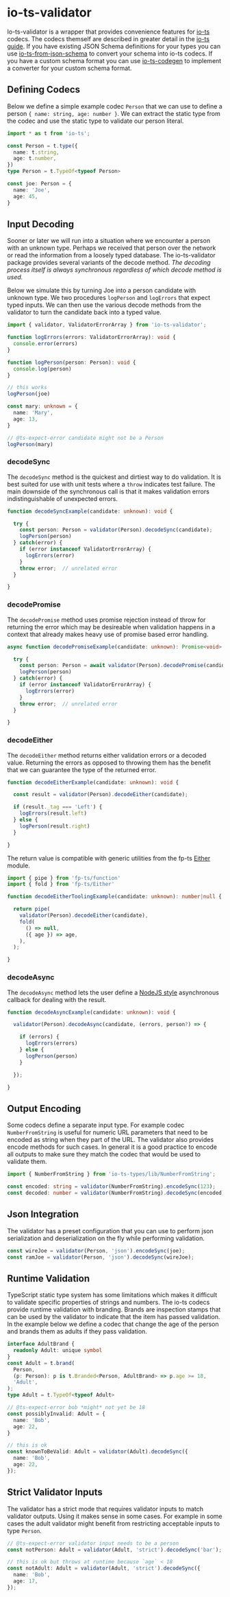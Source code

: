 # io-ts-validator

Io-ts-validator is a wrapper that provides convenience features for [io-ts](https://github.com/gcanti/io-ts) codecs.
The codecs themself are described in greater detail in the [io-ts guide](https://github.com/gcanti/io-ts/blob/master/index.md).
If you have existing JSON Schema definitions for your types you can use
[io-ts-from-json-schema](https://www.npmjs.com/package/io-ts-from-json-schema) to convert your schema into io-ts codecs.
If you have a custom schema format you can use [io-ts-codegen](https://github.com/gcanti/io-ts-codegen) to implement
a converter for your custom schema format.

## Defining Codecs

Below we define a simple example codec `Person` that we can use to define a person `{ name: string, age: number }`.
We can extract the static type from the codec and use the static type to validate our person literal.

```typescript
import * as t from 'io-ts';

const Person = t.type({
  name: t.string,
  age: t.number,
})
type Person = t.TypeOf<typeof Person>

const joe: Person = {
  name: 'Joe',
  age: 45,
}
```

## Input Decoding

Sooner or later we will run into a situation where we encounter a person with an unknown type.
Perhaps we received that person over the network or read the information from a loosely typed database.
The io-ts-validator package provides several variants of the decode method. *The decoding process
itself is always synchronous regardless of which decode method is used.*


Below we simulate this by turning Joe into a person candidate with unknown type.
We two procedures `logPerson` and `logErrors` that expect typed inputs.
We can then use the various decode methods from the validator to turn the candidate back into a typed value.

```typescript
import { validator, ValidatorErrorArray } from 'io-ts-validator';

function logErrors(errors: ValidatorErrorArray): void {
  console.error(errors)
}

function logPerson(person: Person): void {
  console.log(person)
}

// this works
logPerson(joe)

const mary: unknown = {
  name: 'Mary',
  age: 13,
}

// @ts-expect-error candidate might not be a Person
logPerson(mary)
```

### decodeSync

The `decodeSync` method is the quickest and dirtiest way to do validation.
It is best suited for use with unit tests where a `throw` indicates test failure.
The main downside of the synchronous call is that it makes validation errors
indistinguishable of unexpected errors.

```typescript
function decodeSyncExample(candidate: unknown): void {

  try {
    const person: Person = validator(Person).decodeSync(candidate);
    logPerson(person)
  } catch(error) {
    if (error instanceof ValidatorErrorArray) {
      logErrors(error)
    }
    throw error;  // unrelated error
  }

}
```

### decodePromise

The `decodePromise` method uses promise rejection instead of throw for returning
the error which may be desireable when validation happens in a context that already
makes heavy use of promise based error handling.

```typescript
async function decodePromiseExample(candidate: unknown): Promise<void> {

  try {
    const person: Person = await validator(Person).decodePromise(candidate);
    logPerson(person)
  } catch(error) {
    if (error instanceof ValidatorErrorArray) {
      logErrors(error)
    }
    throw error;  // unrelated error
  }

}
```

### decodeEither

The `decodeEither` method returns either validation errors or a decoded value.
Returning the errors as opposed to throwing them has the benefit that we can
guarantee the type of the returned error.

```typescript
function decodeEitherExample(candidate: unknown): void {

  const result = validator(Person).decodeEither(candidate);

  if (result._tag === 'Left') {
    logErrors(result.left)
  } else {
    logPerson(result.right)
  }

}
```

The return value is compatible with generic utilities from the fp-ts
[Either](https://gcanti.github.io/fp-ts/modules/Either.ts.html) module.

```typescript
import { pipe } from 'fp-ts/function'
import { fold } from 'fp-ts/Either'

function decodeEitherToolingExample(candidate: unknown): number|null {

  return pipe(
    validator(Person).decodeEither(candidate),
    fold(
      () => null,
      ({ age }) => age,
    ),
  );

}
```


### decodeAsync

The `decodeAsync` method lets the user define a [NodeJS style](
https://nodejs.org/en/knowledge/errors/what-are-the-error-conventions/
) asynchronous callback for dealing with the result.

```typescript
function decodeAsyncExample(candidate: unknown): void {

  validator(Person).decodeAsync(candidate, (errors, person?) => {

    if (errors) {
      logErrors(errors)
    } else {
      logPerson(person)
    }

  });

}
```

## Output Encoding

Some codecs define a separate input type. For example codec `NumberFromString` is useful
for numeric URL parameters that need to be encoded as string when they part of the URL.
The validator also provides encode methods for such cases. In general it is a good practice
to encode all outputs to make sure they match the codec that would be used to validate them.

```typescript
import { NumberFromString } from 'io-ts-types/lib/NumberFromString';

const encoded: string = validator(NumberFromString).encodeSync(123);
const decoded: number = validator(NumberFromString).decodeSync(encoded);
```

## Json Integration

The validator has a preset configuration that you can use to
perform json serialization and deserialization on the fly
while performing validation.

```typescript
const wireJoe = validator(Person, 'json').encodeSync(joe);
const ramJoe = validator(Person, 'json').decodeSync(wireJoe);
```

##  Runtime Validation

TypeScript static type system has some limitations which makes
it difficult to validate specific properties of strings and
numbers. The io-ts codecs provide runtime validation with branding.
Brands are inspection stamps that can be used by the validator to indicate that the
item has passed validation. In the example below we define a codec that change
the age of the person and brands them as adults if they pass validation.


```typescript
interface AdultBrand {
  readonly Adult: unique symbol
}
const Adult = t.brand(
  Person,
  (p: Person): p is t.Branded<Person, AdultBrand> => p.age >= 18,
  'Adult',
);
type Adult = t.TypeOf<typeof Adult>

// @ts-expect-error bob *might* not yet be 18
const possiblyInvalid: Adult = {
  name: 'Bob',
  age: 22,
}

// this is ok
const knownToBeValid: Adult = validator(Adult).decodeSync({
  name: 'Bob',
  age: 22,
});
```

## Strict Validator Inputs

The validator has a strict mode that requires validator inputs to match validator outputs.
Using it makes sense in some cases. For example in some cases the adult validator might
benefit from restricting acceptable inputs to type `Person`.

```typescript
// @ts-expect-error validator input needs to be a person
const notPerson: Adult = validator(Adult, 'strict').decodeSync('bar');

// this is ok but throws at runtime because `age` < 18
const notAdult: Adult = validator(Adult, 'strict').decodeSync({
  name: 'Bob',
  age: 17,
});
```
